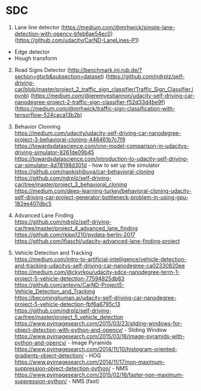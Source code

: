 # SDC

1. Lane line detector (https://medium.com/@mrhwick/simple-lane-detection-with-opencv-bfeb6ae54ec0) (https://github.com/udacity/CarND-LaneLines-P1)
 - Edge detector
 - Hough transform
 
2. Road Signs Detector (http://benchmark.ini.rub.de/?section=gtsrb&subsection=dataset) (https://github.com/ndrplz/self-driving-car/blob/master/project_2_traffic_sign_classifier/Traffic_Sign_Classifier.ipynb) (https://medium.com/@jeremyeshannon/udacity-self-driving-car-nanodegree-project-2-traffic-sign-classifier-f52d33d4be9f) (https://medium.com/@mrhwick/traffic-sign-classification-with-tensorflow-524caca13b2b)

3. Behavior Clonning  
https://medium.com/udacity/udacity-self-driving-car-nanodegree-project-3-behavioral-cloning-446461b7c7f9  
https://towardsdatascience.com/cnn-model-comparison-in-udacitys-driving-simulator-9261de09b45  
https://towardsdatascience.com/introduction-to-udacity-self-driving-car-simulator-4d78198d301d - how to set up the simulator  
https://github.com/naokishibuya/car-behavioral-cloning  
https://github.com/ndrplz/self-driving-car/tree/master/project_3_behavioral_cloning  
https://medium.com/deep-learning-turkey/behavioral-cloning-udacity-self-driving-car-project-generator-bottleneck-problem-in-using-gpu-182ee407dbc5

4. Advanced Lane Finding  
https://github.com/ndrplz/self-driving-car/tree/master/project_4_advanced_lane_finding  
https://github.com/rkipp1210/pydata-berlin-2017  
https://github.com/lfiaschi/udacity-advanced-lane-finding-project

5. Vehicle Detection and Tracking  
https://medium.com/intro-to-artificial-intelligence/vehicle-detection-and-tracking-udacitys-self-driving-car-nanodegree-ca02330820ee  
https://medium.com/@ckyrkou/udacity-sdce-nanodegree-term-1-project-5-vehicle-detection-77594825db83  
https://github.com/antevis/CarND-Project5-Vehicle_Detection_and_Tracking  
https://becominghuman.ai/udacity-self-driving-car-nanodegree-project-5-vehicle-detection-fbf6a6795c13  
https://github.com/ndrplz/self-driving-car/tree/master/project_5_vehicle_detection
https://www.pyimagesearch.com/2015/03/23/sliding-windows-for-object-detection-with-python-and-opencv/ - Sliding Window  
https://www.pyimagesearch.com/2015/03/16/image-pyramids-with-python-and-opencv/ - Image Pyramids  
https://www.pyimagesearch.com/2014/11/10/histogram-oriented-gradients-object-detection/ - HOG  
https://www.pyimagesearch.com/2014/11/17/non-maximum-suppression-object-detection-python/ - NMS  
https://www.pyimagesearch.com/2015/02/16/faster-non-maximum-suppression-python/ - NMS (fast)
